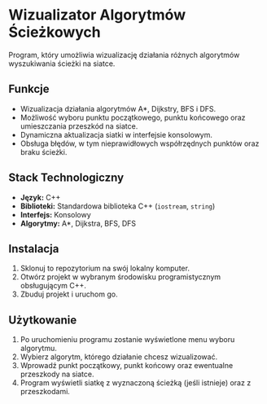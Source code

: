 # Wizualizator Algorytmów Ścieżkowych

Program, który umożliwia wizualizację działania różnych algorytmów wyszukiwania ścieżki na siatce.

## Funkcje

- Wizualizacja działania algorytmów A*, Dijkstry, BFS i DFS.
- Możliwość wyboru punktu początkowego, punktu końcowego oraz umieszczania przeszkód na siatce.
- Dynamiczna aktualizacja siatki w interfejsie konsolowym.
- Obsługa błędów, w tym nieprawidłowych współrzędnych punktów oraz braku ścieżki.

## Stack Technologiczny

- **Język:** C++
- **Biblioteki:** Standardowa biblioteka C++ (`iostream`, `string`)
- **Interfejs:** Konsolowy
- **Algorytmy:** A*, Dijkstra, BFS, DFS

## Instalacja

1. Sklonuj to repozytorium na swój lokalny komputer.
2. Otwórz projekt w wybranym środowisku programistycznym obsługującym C++.
3. Zbuduj projekt i uruchom go.

## Użytkowanie

1. Po uruchomieniu programu zostanie wyświetlone menu wyboru algorytmu.
2. Wybierz algorytm, którego działanie chcesz wizualizować.
3. Wprowadź punkt początkowy, punkt końcowy oraz ewentualne przeszkody na siatce.
4. Program wyświetli siatkę z wyznaczoną ścieżką (jeśli istnieje) oraz z przeszkodami.
